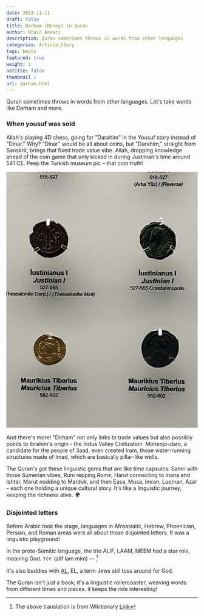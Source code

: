 ```yaml
---
date: 2023-11-11
draft: false
title: Darham (Money) in Quran
author: Khaid Ansari
description: Quran sometimes throws in words from other languages
categories: Article,Story
tags: beuty
featured: true
weight: 1
noTitle: false
thumbnail : 
url: darham.html
---
```

Quran sometimes throws in words from other languages. Let's take words like Darham and more.

### When yousuf was sold
Allah's playing 4D chess, going for "Darahim" in the Yousuf story instead of "Dinar." Why? "Dinar" would be all about coins, but "Darahim," straight from Sanskrit, brings that fixed trade value vibe. Allah, dropping knowledge ahead of the coin game that only kicked in during Justinian's time around 541 CE. Peep the Turkish museum pic – that coin truth! 


![Landscape](coin.jpg)


And there's more! "Dirham" not only links to trade values but also possibly points to Ibrahim's origin - the Indus Valley Civilization. Mohenjo-daro, a candidate for the people of 3aad, even created Iram, those water-running structures made of Imad, which are basically pillar-like wells.

The Quran's got these linguistic gems that are like time capsules: Samri with those Sumerian vibes, Rum repping Rome, Harut connecting to Inana and Ishtar, Marut nodding to Marduk, and then Easa, Musa, Imran, Luqman, Azar – each one holding a unique cultural story. It's like a linguistic journey, keeping the richness alive. 🌍

### Disjointed letters
Before Arabic took the stage, languages in Afroasiatic, Hebrew, Phoenician, Persian, and Roman areas were all about those disjointed letters. It was a linguistic playground!

In the proto-Semitic language, the trio ALIF, LAAM, MEEM had a star role, meaning God. 𐤀𐤋𐤌‎ (alif lam mim) — <cite>[^1]</cite>
[^1]: The above translation is from Wikitionary [Link](https://en.wiktionary.org/wiki/%F0%90%A4%80%F0%90%A4%8B%F0%90%A4%8C)

It's also buddies with [AL]( https://en.wiktionary.org/wiki/%F0%90%A4%80%F0%90%A4%8B#Phoenician ), EL, a term Jews still toss around for God.

The Quran isn't just a book; it's a linguistic rollercoaster, weaving words from different times and places. it keeps the ride interesting!